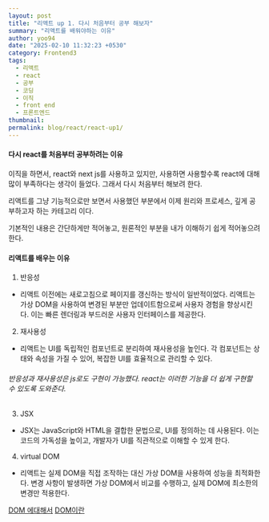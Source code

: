 ```yaml
---
layout: post
title: "리액트 up 1. 다시 처음부터 공부 해보자"
summary: "리액트를 배워야하는 이유"
author: yoo94
date: "2025-02-10 11:32:23 +0530"
category: Frontend3
tags:
  - 리액트
  - react
  - 공부
  - 코딩
  - 이직
  - front end
  - 프론트엔드
thumbnail:
permalink: blog/react/react-up1/
---
```


#### 다시 react를 처음부터 공부하려는 이유

이직을 하면서, react와 next js를 사용하고 있지만, 사용하면 사용할수록
react에 대해 많이 부족하다는 생각이 들었다. 그래서 다시 처음부터 해보려 한다.

리액트를 그냥 기능적으로만 보면서 사용했던 부분에서 이제 원리와 프로세스, 깊게 공부하고자 하는 카테고리 이다.

기본적인 내용은 간단하게만 적어놓고, 원론적인 부분을 내가 이해하기 쉽게 적어놓으려 한다.

#### 리액트를 배우는 이유

1. 반응성

- 리액트 이전에는 새로고침으로 페이지를 갱신하는 방식이 일반적이었다.
  리액트는 가상 DOM을 사용하여 변경된 부분만 업데이트함으로써 사용자 경험을 향상시킨다.
  이는 빠른 렌더링과 부드러운 사용자 인터페이스를 제공한다.

2. 재사용성

- 리액트는 UI를 독립적인 컴포넌트로 분리하여 재사용성을 높인다.
  각 컴포넌트는 상태와 속성을 가질 수 있어, 복잡한 UI를 효율적으로 관리할 수 있다.

###### 반응성과 재사용성은 js로도 구현이 가능했다. react는 이러한 기능을 더 쉽게 구현할 수 있도록 도와준다.

3. JSX

- JSX는 JavaScript와 HTML을 결합한 문법으로, UI를 정의하는 데 사용된다.
  이는 코드의 가독성을 높이고, 개발자가 UI를 직관적으로 이해할 수 있게 한다.

4. virtual DOM

- 리액트는 실제 DOM을 직접 조작하는 대신 가상 DOM을 사용하여 성능을 최적화한다.
  변경 사항이 발생하면 가상 DOM에서 비교를 수행하고, 실제 DOM에 최소한의 변경만 적용한다.

[DOM 에대해서](blog/javaScript_dom/)
[DOM이란](blog/DOM/)
